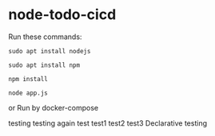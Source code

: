 # node-todo-cicd

Run these commands:


`sudo apt install nodejs`


`sudo apt install npm`


`npm install`

`node app.js`

or Run by docker-compose

testing
testing again
test
test1
test2
test3
Declarative testing

